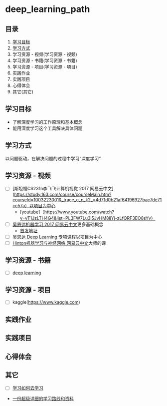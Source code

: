 # deep_learning_path

## 目录
1. [学习目标](#学习目标)
2. [学习方式](#学习方式)
3. 学习资源 - 视频(学习资源 - 视频)
4. 学习资源 - 书籍(学习资源 - 书籍)
5. 学习资源 - 项目(学习资源 - 项目)
6. 实践作业
7. 实践项目
8. 心得体会
9. 其它(其它)

## 学习目标
- 了解深度学习的工作原理和基本概念
- 能用深度学习这个工具解决具体问题

## 学习方式
以问题驱动，在解决问题的过程中学习“深度学习”

## 学习资源 - 视频
- [ ] [斯坦福CS231n李飞飞计算机视觉 2017 网易云中文](https://study.163.com/course/courseMain.htm?courseId=1003223001&_trace_c_p_k2_=4d71d0b21af64196927bac7de71cc57a）以项目为中心
  - [youtube]（https://www.youtube.com/watch?v=vT1JzLTH4G4&list=PL3FW7Lu3i5JvHM8ljYj-zLfQRF3EO8sYv）
- [ ] [吴恩达机器学习 2017 网易云中文](https://study.163.com/course/introduction/1004570029.htm)更多基础概念
  - [首发地址](https://www.coursera.org/learn/machine-learning)
- [ ] [吴恩达 Deep Learning 专项课程](https://www.coursera.org/specializations/deep-learning)以项目为中心
- [ ] [Hinton机器学习与神经网络 网易云中文](https://study.163.com/course/courseMain.htm?courseId=1003842018&_trace_c_p_k2_=f088054ec94a4c96b19b9af3feac8d21)大师的课

## 学习资源 - 书籍
- [ ] [deep learning](http://www.deeplearningbook.org/)

## 学习资源 - 项目
- [ ] kaggle(https://www.kaggle.com)

## 实践作业
## 实践项目
## 心得体会

## 其它
- [ ] [学习如何去学习](https://www.coursera.org/learn/learning-how-to-learn)
- [一份超级详细的学习路线和资料](https://github.com/ZuzooVn/machine-learning-for-software-engineers/blob/master/README-zh-CN.md)
